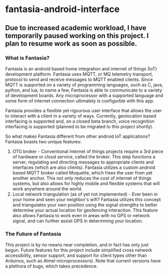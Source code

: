 # fantasia-android-interface
## Due to increased academic workload, I have temporarily paused working on this project. I plan to resume work as soon as possible.
### What is Fantasia?
Fantasia is an android based home integration and internet of things (IoT) development platform. Fantasia uses MQTT, or MQ telemetry transport, protocol to send and receive messages to MQTT enabled clients. Since MQTT is supported on a variety of programming languages, such as C, java, python, and lua, to name a few, Fantasia is able to communicate to a variety of development boards. Any microprocessor with a supported language and some form of internet connection ultimately is configurble with this app.

Fantasia provides a flexible yet rigourous user interface that allows the user to interact with a client in a variety of ways. Currently, geolocation based interfacing is supported and, on a closed beta branch, voice recognition interfacing is supported (planned to be migrated to this project shortly).

So what makes Fantasia different from other android IoT applications? Fantasia boasts two unique features:
1. OTG broker - Conventional internet of things projects require a 3rd piece of hardware or cloud service, called the broker. This step functions a server, regulating and directing messages to appropriate clients and interfaces (which are also clients). Fantasia utilizes a custom android based MQTT broker called Moquette, which frees the user from yet another anchor. This not only reduces the cost of internet of things systems, but also allows for highly mobile and flexible systems that will work anywhere around the world.
2. Local network triangulation (as of yet not implemented) - Ever been in your home and seen your neighbor's wifi? Fantasia utilizes this concept and triangulates your own position using the signal strengths to better determine your actual location for geofencing interaction. This feature also allows Fantasia to work even in areas with no GPS or network signal, and can further assist GPS in determining your location.

### The Future of Fantasia
This project is by no means near completion, and in fact has only just begun. Future features for this project include simplified cross network accessibility, sensor support, and support for client types other than Arduinos, such as Atmel microprocessors). Note that current versions have a plethora of bugs, which takes precedence.
